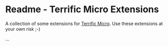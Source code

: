 # Readme - Terrific Micro Extensions

A collection of some extensions for [Terrific Micro](https://github.com/namics/terrific-micro).
Use these extensions at your own risk ;-)

...
